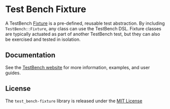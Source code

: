 # Test Bench Fixture

A TestBench [Fixture](http://test-bench.software/user-guide/fixtures.html) is a pre-defined, reusable test abstraction. By
including `TestBench::Fixture`, any class can use the TestBench DSL. Fixture classes are typically actuated as part of another
TestBench test, but they can also be exercised and tested in isolation.

## Documentation

See the [TestBench website](http://test-bench.software) for more information, examples, and user guides.

## License

The `test_bench-fixture` library is released under the [MIT License](./MIT-License.txt)
